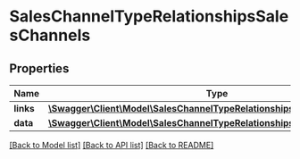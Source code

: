 # SalesChannelTypeRelationshipsSalesChannels

## Properties
Name | Type | Description | Notes
------------ | ------------- | ------------- | -------------
**links** | [**\Swagger\Client\Model\SalesChannelTypeRelationshipsSalesChannelsLinks**](SalesChannelTypeRelationshipsSalesChannelsLinks.md) |  | [optional] 
**data** | [**\Swagger\Client\Model\SalesChannelTypeRelationshipsSalesChannelsData[]**](SalesChannelTypeRelationshipsSalesChannelsData.md) |  | [optional] 

[[Back to Model list]](../../README.md#documentation-for-models) [[Back to API list]](../../README.md#documentation-for-api-endpoints) [[Back to README]](../../README.md)

